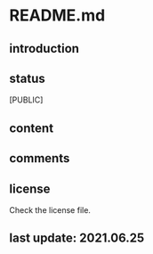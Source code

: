 
# README.md

## introduction

## status

[PUBLIC]

## content

## comments

## license

Check the license file.

## last update: 2021.06.25
